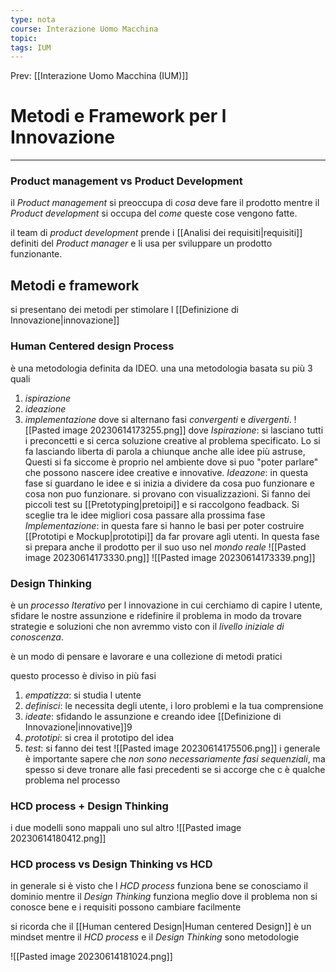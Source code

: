 ```yaml
---
type: nota
course: Interazione Uomo Macchina
topic: 
tags: IUM
---
```


Prev: [[Interazione Uomo Macchina (IUM)]]

# Metodi e Framework per l Innovazione
---
### Product management vs Product Development
il _Product management_ si preoccupa di _cosa_ deve fare il prodotto mentre il _Product development_ si occupa del _come_ queste cose vengono fatte.

il team di _product development_ prende i [[Analisi dei requisiti|requisiti]] definiti del _Product manager_ e li usa per sviluppare un prodotto funzionante.


## Metodi e framework
si presentano dei metodi per stimolare l [[Definizione di Innovazione|innovazione]]

### Human Centered design Process
è una metodologia definita da IDEO. 
una una metodologia basata su più 3 quali 
1. _ispirazione_
2. _ideazione_
3. _implementazione_
 dove si alternano fasi _convergenti_ e _divergenti_. 
![[Pasted image 20230614173255.png]]
dove
_Ispirazione_: si lasciano tutti i preconcetti e si cerca soluzione creative al problema specificato. Lo si fa lasciando liberta di parola a chiunque anche alle idee più astruse, Questi si fa siccome è proprio nel ambiente dove si puo "poter parlare" che possono nascere idee creative e innovative.
_Ideazone_: in questa fase si guardano le idee e si inizia a dividere da cosa puo funzionare e cosa non puo funzionare. si provano con visualizzazioni. Si fanno dei piccoli test su [[Pretotyping|pretoipi]] e si raccolgono feadback.  Si sceglie tra le idee migliori cosa passare alla prossima fase
_Implementazione_: in questa fare si hanno le basi per poter costruire [[Prototipi e Mockup|prototipi]] da far provare agli utenti. In questa fase si prepara anche il prodotto per il suo uso nel _mondo reale_
![[Pasted image 20230614173330.png]]
![[Pasted image 20230614173339.png]]

### Design Thinking
è un _processo Iterativo_ per l innovazione in cui cerchiamo di capire l utente, sfidare le nostre assunzione e ridefinire il problema in modo da trovare strategie e soluzioni che non avremmo visto con il _livello iniziale di conoscenza_.

è un modo di pensare e lavorare e una collezione di metodi pratici

questo processo è diviso in più fasi
1. _empatizza_: si studia l utente
2. _definisci_: le necessita degli utente, i loro problemi e la tua comprensione
3. _ideate_: sfidando le assunzione e creando idee [[Definizione di Innovazione|innovative]]9
4. _prototipi_: si crea il prototipo del idea
5. _test_: si fanno dei test
![[Pasted image 20230614175506.png]]
i generale è importante sapere che _non sono necessariamente fasi sequenziali_, ma spesso si deve tronare alle fasi precedenti se si accorge che c è qualche problema nel processo
### HCD process + Design Thinking
i due modelli sono mappali uno sul altro 
![[Pasted image 20230614180412.png]]
### HCD process vs Design Thinking vs HCD
in generale si è visto che l _HCD process_ funziona bene se conosciamo il dominio mentre il _Design Thinking_ funziona meglio dove il problema non si conosce bene e i requisiti possono cambiare facilmente


si ricorda che il [[Human centered Design|Human centered Design]] è un mindset mentre il _HCD process_ e il _Design Thinking_ sono metodologie

![[Pasted image 20230614181024.png]]